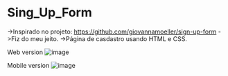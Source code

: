 # Sing_Up_Form
->Inspirado no projeto: https://github.com/giovannamoeller/sign-up-form
->Fiz do meu jeito. 
->Página de casdastro usando HTML e CSS.

Web version
![image](https://user-images.githubusercontent.com/43038221/141880644-c5f2420f-abd9-41fc-8972-1ef3270d4e24.png)


Mobile version
![image](https://user-images.githubusercontent.com/43038221/141880732-f9aedd06-32ab-490a-84a4-f6470ec7ba6a.png)

